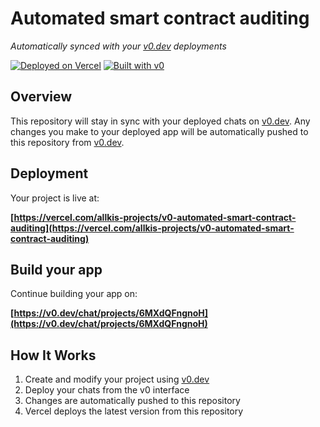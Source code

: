 # Automated smart contract auditing

*Automatically synced with your [v0.dev](https://v0.dev) deployments*

[![Deployed on Vercel](https://img.shields.io/badge/Deployed%20on-Vercel-black?style=for-the-badge&logo=vercel)](https://vercel.com/allkis-projects/v0-automated-smart-contract-auditing)
[![Built with v0](https://img.shields.io/badge/Built%20with-v0.dev-black?style=for-the-badge)](https://v0.dev/chat/projects/6MXdQFngnoH)

## Overview

This repository will stay in sync with your deployed chats on [v0.dev](https://v0.dev).
Any changes you make to your deployed app will be automatically pushed to this repository from [v0.dev](https://v0.dev).

## Deployment

Your project is live at:

**[https://vercel.com/allkis-projects/v0-automated-smart-contract-auditing](https://vercel.com/allkis-projects/v0-automated-smart-contract-auditing)**

## Build your app

Continue building your app on:

**[https://v0.dev/chat/projects/6MXdQFngnoH](https://v0.dev/chat/projects/6MXdQFngnoH)**

## How It Works

1. Create and modify your project using [v0.dev](https://v0.dev)
2. Deploy your chats from the v0 interface
3. Changes are automatically pushed to this repository
4. Vercel deploys the latest version from this repository